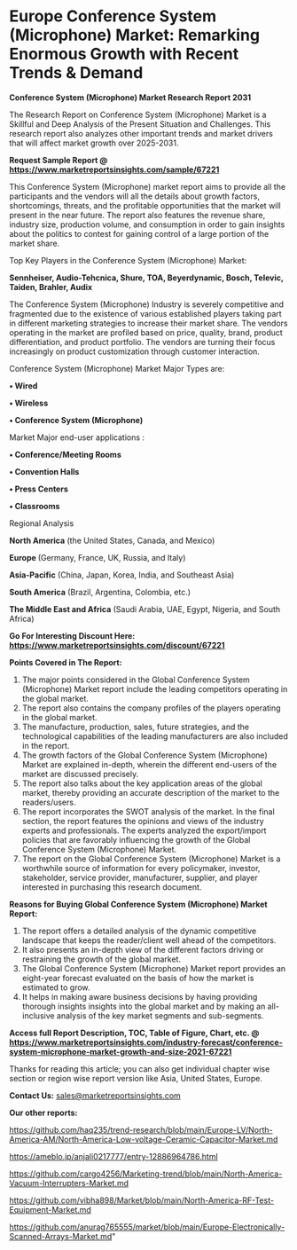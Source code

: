 # Europe Conference System (Microphone) Market: Remarking Enormous Growth with Recent Trends & Demand

<strong>Conference System (Microphone) Market Research Report 2031</strong>

The Research Report on Conference System (Microphone) Market is a Skillful and Deep Analysis of the Present Situation and Challenges. This research report also analyzes other important trends and market drivers that will affect market growth over 2025-2031.

<strong>Request Sample Report @ <a href=https://www.marketreportsinsights.com/sample/67221>https://www.marketreportsinsights.com/sample/67221</a></strong>

This Conference System (Microphone) market report aims to provide all the participants and the vendors will all the details about growth factors, shortcomings, threats, and the profitable opportunities that the market will present in the near future. The report also features the revenue share, industry size, production volume, and consumption in order to gain insights about the politics to contest for gaining control of a large portion of the market share.

Top Key Players in the Conference System (Microphone) Market:

<strong>Sennheiser, Audio-Tehcnica, Shure, TOA, Beyerdynamic, Bosch, Televic, Taiden, Brahler, Audix</strong>

The Conference System (Microphone) Industry is severely competitive and fragmented due to the existence of various established players taking part in different marketing strategies to increase their market share. The vendors operating in the market are profiled based on price, quality, brand, product differentiation, and product portfolio. The vendors are turning their focus increasingly on product customization through customer interaction.

Conference System (Microphone) Market Major Types are:

<strong>• Wired

• Wireless

• Conference System (Microphone)</strong>

Market Major end-user applications :

<strong>• Conference/Meeting Rooms

• Convention Halls

• Press Centers

• Classrooms</strong>

Regional Analysis

</u><strong><b>North America</b></strong> (the United States, Canada, and Mexico)

<strong><b>Europe </b></strong>(Germany, France, UK, Russia, and Italy)

<strong><b>Asia-Pacific</b></strong> (China, Japan, Korea, India, and Southeast Asia)

<strong><b>South America</b></strong> (Brazil, Argentina, Colombia, etc.)

<strong><b>The Middle East and Africa</b></strong> (Saudi Arabia, UAE, Egypt, Nigeria, and South Africa)

<strong>Go For Interesting Discount Here: <a href=https://www.marketreportsinsights.com/discount/67221>https://www.marketreportsinsights.com/discount/67221</a></strong>

<strong>Points Covered in The Report:</strong>
<ol>
  <li>The major points considered in the Global Conference System (Microphone) Market report include the leading competitors operating in the global market.</li>
  <li>The report also contains the company profiles of the players operating in the global market.</li>
  <li>The manufacture, production, sales, future strategies, and the technological capabilities of the leading manufacturers are also included in the report.</li>
  <li>The growth factors of the Global Conference System (Microphone) Market are explained in-depth, wherein the different end-users of the market are discussed precisely.</li>
  <li>The report also talks about the key application areas of the global market, thereby providing an accurate description of the market to the readers/users.</li>
  <li>The report incorporates the SWOT analysis of the market. In the final section, the report features the opinions and views of the industry experts and professionals. The experts analyzed the export/import policies that are favorably influencing the growth of the Global Conference System (Microphone) Market.</li>
  <li>The report on the Global Conference System (Microphone) Market is a worthwhile source of information for every policymaker, investor, stakeholder, service provider, manufacturer, supplier, and player interested in purchasing this research document.</li>
</ol>
<strong>Reasons for Buying Global Conference System (Microphone) Market Report:</strong>

<ol>
  <li>The report offers a detailed analysis of the dynamic competitive landscape that keeps the reader/client well ahead of the competitors.</li>
  <li>It also presents an in-depth view of the different factors driving or restraining the growth of the global market.</li>
  <li>The Global Conference System (Microphone) Market report provides an eight-year forecast evaluated on the basis of how the market is estimated to grow.</li>
  <li>It helps in making aware business decisions by having providing thorough insights insights into the global market and by making an all-inclusive analysis of the key market segments and sub-segments.</li>
</ol>
<strong>Access full Report Description, TOC, Table of Figure, Chart, etc. @ <a href=https://www.marketreportsinsights.com/industry-forecast/conference-system-microphone-market-growth-and-size-2021-67221>https://www.marketreportsinsights.com/industry-forecast/conference-system-microphone-market-growth-and-size-2021-67221</a></strong>


Thanks for reading this article; you can also get individual chapter wise section or region wise report version like Asia, United States, Europe.

<strong>Contact Us:</strong>
sales@marketreportsinsights.com

<strong>Our other reports:</strong>

<a href=https://github.com/haq235/trend-research/blob/main/Europe-LV/North-America-AM/North-America-Low-voltage-Ceramic-Capacitor-Market.md>https://github.com/haq235/trend-research/blob/main/Europe-LV/North-America-AM/North-America-Low-voltage-Ceramic-Capacitor-Market.md</a>

<a href=https://ameblo.jp/anjali0217777/entry-12886964786.html>https://ameblo.jp/anjali0217777/entry-12886964786.html</a>

<a href=https://github.com/cargo4256/Marketing-trend/blob/main/North-America-Vacuum-Interrupters-Market.md>https://github.com/cargo4256/Marketing-trend/blob/main/North-America-Vacuum-Interrupters-Market.md</a>

<a href=https://github.com/vibha898/Market/blob/main/North-America-RF-Test-Equipment-Market.md>https://github.com/vibha898/Market/blob/main/North-America-RF-Test-Equipment-Market.md</a>

<a href=https://github.com/anurag765555/market/blob/main/Europe-Electronically-Scanned-Arrays-Market.md>https://github.com/anurag765555/market/blob/main/Europe-Electronically-Scanned-Arrays-Market.md</a>"
